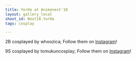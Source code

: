 ```yaml
---
title: YorHa at Animenext'18
layout: gallery_local
shoot_id: Next18.YorHa
tags: cosplay

---
```


2B cosplayed by whoozica; Follow them on [Instagram](https://www.instagram.com/whoozica)!

9S cosplayed by tomukuncosplay; Follow them on [Instagram](https://www.instagram.com/tomukuncosplay)!

